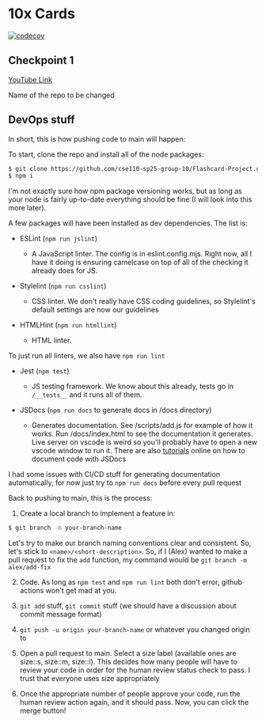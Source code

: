 # 10x Cards

[![codecov](https://codecov.io/gh/cse110-sp25-group-10/Flashcard-Project/graph/badge.svg?token=DAKDEQDBUL)](https://codecov.io/gh/cse110-sp25-group-10/Flashcard-Project)

## Checkpoint 1
[YouTube Link](https://youtu.be/rDQnm-aopik)

Name of the repo to be changed

## DevOps stuff
In short, this is how pushing code to main will happen:

To start, clone the repo and install all of the node packages:

```bash
$ git clone https://github.com/cse110-sp25-group-10/Flashcard-Project.git
$ npm i
```

I'm not exactly sure how npm package versioning works, but 
as long as your node is fairly up-to-date everything should be fine (I will look into this more later).

A few packages will have been installed as dev dependencies. The list is:

- ESLint (`npm run jslint`)
    - A JavaScript linter. The config is in eslint.config.mjs. Right now, all I have it doing is ensuring camelcase on top of all of the checking it already does for JS.

- Stylelint (`npm run csslint`)
    - CSS linter. We don't really have CSS coding guidelines, so Stylelint's default settings are now our guidelines

- HTMLHint (`npm run htmllint`)
    - HTML linter.

To just run all linters, we also have `npm run lint`

- Jest (`npm test`)
    - JS testing framework. We know about this already, tests go in `/__tests__` and it runs all of them.

- JSDocs (`npm run docs` to generate docs in /docs directory)
    - Generates documentation. See /scripts/add.js for example of how it works. Run /docs/index.html to see the documentation it generates. Live server on vscode is weird so you'll probably have to open a new vscode window to run it. There are also [tutorials](https://medium.com/@martink_rsa/js-docs-a-quickstart-guide-da6ce5df4a73) online on how to document code with JSDocs

I had some issues with CI/CD stuff for generating documentation automatically, for now just try to `npm run docs` before every pull request

Back to pushing to main, this is the process:

1. Create a local branch to implement a feature in:

```bash
$ git branch -m your-branch-name
```
Let's try to make our branch naming conventions clear and consistent. So, let's stick to `<name>/<short-description>`. So, if I (Alex) wanted to make a pull request to fix the `add` function, my command would be `git branch -m alex/add-fix`

2. Code. As long as `npm test` and `npm run lint` both don't error, github actions won't get mad at you.

3. `git add` stuff, `git commit` stuff (we should have a discussion about commit message format)

4. `git push -u origin your-branch-name` or whatever you changed origin to

5. Open a pull request to main. Select a size label (available ones are size::s, size::m, size::l). This decides how many people will have to review your code in order for the human review status check to pass. I trust that everyone uses size appropriately

6. Once the appropriate number of people approve your code, run the human review action again, and it should pass. Now, you can click the merge button!
